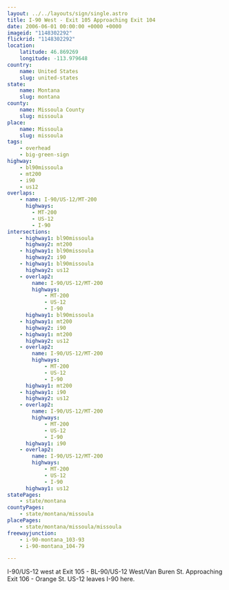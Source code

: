 ```yaml
---
layout: ../../layouts/sign/single.astro
title: I-90 West - Exit 105 Approaching Exit 104
date: 2006-06-01 00:00:00 +0000 +0000
imageid: "1148302292"
flickrid: "1148302292"
location:
    latitude: 46.869269
    longitude: -113.979648
country:
    name: United States
    slug: united-states
state:
    name: Montana
    slug: montana
county:
    name: Missoula County
    slug: missoula
place:
    name: Missoula
    slug: missoula
tags:
    - overhead
    - big-green-sign
highway:
    - bl90missoula
    - mt200
    - i90
    - us12
overlaps:
    - name: I-90/US-12/MT-200
      highways:
        - MT-200
        - US-12
        - I-90
intersections:
    - highway1: bl90missoula
      highway2: mt200
    - highway1: bl90missoula
      highway2: i90
    - highway1: bl90missoula
      highway2: us12
    - overlap2:
        name: I-90/US-12/MT-200
        highways:
            - MT-200
            - US-12
            - I-90
      highway1: bl90missoula
    - highway1: mt200
      highway2: i90
    - highway1: mt200
      highway2: us12
    - overlap2:
        name: I-90/US-12/MT-200
        highways:
            - MT-200
            - US-12
            - I-90
      highway1: mt200
    - highway1: i90
      highway2: us12
    - overlap2:
        name: I-90/US-12/MT-200
        highways:
            - MT-200
            - US-12
            - I-90
      highway1: i90
    - overlap2:
        name: I-90/US-12/MT-200
        highways:
            - MT-200
            - US-12
            - I-90
      highway1: us12
statePages:
    - state/montana
countyPages:
    - state/montana/missoula
placePages:
    - state/montana/missoula/missoula
freewayjunction:
    - i-90-montana_103-93
    - i-90-montana_104-79

---
```

I-90/US-12 west at Exit 105 - BL-90/US-12 West/Van Buren St.  Approaching Exit 106 - Orange St.  US-12 leaves I-90 here.
